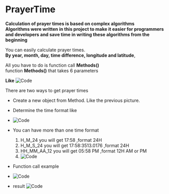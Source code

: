 # PrayerTime
**Calculation of prayer times is based on complex algorithms**<br>
**Algorithms were written in this project to make it easier for programmers and developers and save time in writing these algorithms from the beginning**<br>
<p>You can easily calculate prayer times.<br>
<strong>By year, month, day, time difference, longitude and latitude</strong>, <br>

All you have to do is function call **Methods()** <br>
function **Methods()** that takes 6 parameters</p>
**Like**
![Code](https://user-images.githubusercontent.com/88224966/132946079-40a0e5c3-2ad5-435f-97d4-1089bec0699d.PNG)

<p>There are two ways to get prayer times</p>

- Create a new object from Method. Like the previous picture.
- Determine the time format like
- ![Code](https://user-images.githubusercontent.com/88224966/132950886-12128536-cc14-4b2d-9bfe-22af9eb450f3.PNG)
- You can have more than one time format
  1. H_M_24      you will get   17:58             ,format 24H
  2. H_M_S_24    you will get   17:58:3513.0176   ,format 24H
  3. HH_MM_AA_12 you will get   05:58 PM          ,format 12H AM or PM
  4. ![Code](https://user-images.githubusercontent.com/88224966/132951026-22dc41d3-56b4-44fd-90cd-928bc7557488.PNG)


- Function call example
- ![Code](https://user-images.githubusercontent.com/88224966/132951309-52eff5a1-6ac4-439a-8f12-f1025e4ddbba.PNG)
- result
 ![Code](https://user-images.githubusercontent.com/88224966/132951355-454a387c-abb6-4456-ae71-e66d6e60df5f.PNG)



